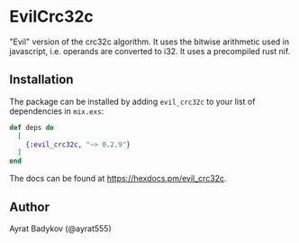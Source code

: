 # EvilCrc32c

"Evil" version of the crc32c algorithm. It uses the bitwise arithmetic used in javascript, i.e. operands are converted to i32. It uses a precompiled rust nif.

## Installation

The package can be installed by adding `evil_crc32c` to your list of dependencies in `mix.exs`:

```elixir
def deps do
  [
    {:evil_crc32c, "~> 0.2.9"}
  ]
end
```

The docs can be found at <https://hexdocs.pm/evil_crc32c>.


## Author

Ayrat Badykov (@ayrat555)
